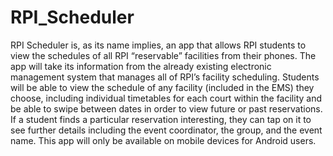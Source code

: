 # RPI_Scheduler
RPI Scheduler is, as its name implies, an app that allows RPI students to view the schedules of all RPI “reservable” facilities from their phones. The app will take its information from the already existing electronic management system that manages all of RPI’s facility scheduling. Students will be able to view the schedule of any facility (included in the EMS) they choose, including individual timetables for each court within the facility and be able to swipe between dates in order to view future or past reservations. If a student finds a particular reservation interesting, they can tap on it to see further details including the event coordinator, the group, and the event name. This app will only be available on mobile devices for Android users.
